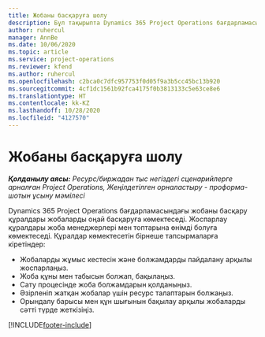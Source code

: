 ```yaml
---
title: Жобаны басқаруға шолу
description: Бұл тақырыпта Dynamics 365 Project Operations бағдарламасындағы жобаны басқару туралы ақпарат берілген.
author: ruhercul
manager: AnnBe
ms.date: 10/06/2020
ms.topic: article
ms.service: project-operations
ms.reviewer: kfend
ms.author: ruhercul
ms.openlocfilehash: c2bca0c7dfc957753f0d05f9a3b5cc45bc13b920
ms.sourcegitcommit: 4cf1dc1561b92fca4175f0b3813133c5e63ce8e6
ms.translationtype: HT
ms.contentlocale: kk-KZ
ms.lasthandoff: 10/28/2020
ms.locfileid: "4127570"
---
```

# <a name="project-management-overview"></a>Жобаны басқаруға шолу

_**Қолданылу аясы:** Ресурс/биржадан тыс негіздегі сценарийлерге арналған Project Operations, Жеңілдетілген орналастыру - проформа-шотын ұсыну мәмілесі_

Dynamics 365 Project Operations бағдарламасындағы жобаны басқару құралдары жобаларды оңай басқаруға көмектеседі. Жоспарлау құралдары жоба менеджерлері мен топтарына өнімді болуға көмектеседі. Құралдар көмектесетін бірнеше тапсырмаларға кіретіндер:

- Жобаларды жұмыс кестесін және болжамдарды пайдалану арқылы жоспарлаңыз.
- Жоба құны мен табысын болжап, бақылаңыз.
- Сату процесінде жоба болжамдарын қолданыңыз.
- Әзірленіп жатқан жобалар үшін ресурс талаптарын болжаңыз.
- Орындалу барысы мен құн шығынын бақылау арқылы жобаларды сәтті түрде жеткізіңіз.


[!INCLUDE[footer-include](../includes/footer-banner.md)]